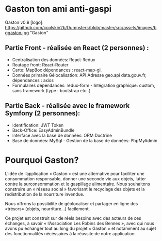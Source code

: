 # Gaston ton ami anti-gaspi
Gaston v0.9
[logo]: https://github.com/coolskin2b/Dumpsters/blob/master/src/assets/images/bggaston.jpg "Gaston"


## Partie Front - réalisée en React (2 personnes) : 
- Centralisation des données: React-Redux 
- Routage front: React-Router 
- Carte: MapBox   dépendances : react-map-gl. 
- Données primaire Gélocalisation: API Adresse geo.api  data.gouv.fr, dépendances : axios 
- Formulaires dépendances: redux-form - Intégration graphique:  custom, sans framework (type : bootstrap etc..)
## Partie Back - réalisée avec le framework Symfony (2 personnes): 
- Identification: JWT Token 
- Back-Office: EasyAdminBundle 
- Interface avec la base de données: ORM Doctrine 
- Base de données: MySql - Gestion de la base de données: PhpMyAdmin

# Pourquoi Gaston?

L’idée de l’application « Gaston » est une alternative pour faciliter une consommation responsable, donner une seconde vie aux objets, lutter contre la surconsommation et le gaspillage alimentaire. Nous souhaitons construire un « réseau social » favorisant le recyclage des objets et la redistribution de la nourriture invendue. 
 
Nous offrons la possibilité de géolocaliser et partager en ligne des «trésors» (objets, nourriture...)  facilement. 
 
Ce projet est construit sur de réels besoins avec des acteurs de ces échanges, à savoir « l’Association Les Robins des Bennes », avec qui nous avons pu échanger tout au long du projet « Gaston » et notamment au sujet des fonctionnalités nécéssaires à la réussite de notre application.
